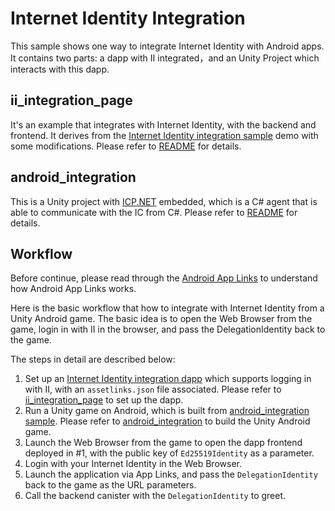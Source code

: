 # Internet Identity Integration
This sample shows one way to integrate Internet Identity with Android apps. It contains two parts: a dapp with II integrated，and an Unity Project which interacts with this dapp.

## ii_integration_page
It's an example that integrates with Internet Identity, with the backend and frontend. It derives from the [Internet Identity integration sample](https://github.com/dfinity/examples/tree/master/motoko/internet_identity_integration) demo with some modifications.
Please refer to [README](./ii_integration_page/README.md) for details.

## android_integration
This is a Unity project with [ICP.NET](https://github.com/BoomDAO/ICP.NET) embedded, which is a C# agent that is able to communicate with the IC from C#. Please refer to [README](./android_integration/README.md) for details. 

## Workflow
Before continue, please read through the [Android App Links](https://developer.android.com/studio/write/app-link-indexing) to understand how Android App Links works.

Here is the basic workflow that how to integrate with Internet Identity from a Unity Android game. The basic idea is to open the Web Browser from the game, login in with II in the browser, and pass the DelegationIdentity back to the game.

The steps in detail are described below:

1. Set up an [Internet Identity integration dapp](#ii_integration_page) which supports logging in with II, with an `assetlinks.json` file associated.
   Please refer to [ii_integration_page](./ii_integration_page/README.md) to set up the dapp.
2. Run a Unity game on Android, which is built from [android_integration sample](#android_integration).
   Please refer to [android_integration](./android_integration/README.md) to build the Unity Android game.
3. Launch the Web Browser from the game to open the dapp frontend deployed in #1, with the public key of `Ed25519Identity` as a parameter.
4. Login with your Internet Identity in the Web Browser.
5. Launch the application via App Links, and pass the `DelegationIdentity` back to the game as the URL parameters.
6. Call the backend canister with the `DelegationIdentity` to greet.
